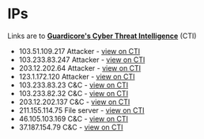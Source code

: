 # IPs

Links are to [**Guardicore's Cyber Threat Intelligence**](https://threatintelligence.guardicore.com) (CTI)

* 103.51.109.217    Attacker - [view on CTI](https://threatintelligence.guardicore.com/ip/103.51.109.217)
* 103.233.83.247    Attacker - [view on CTI](https://threatintelligence.guardicore.com/ip/103.233.83.247)
* 203.12.202.64    Attacker - [view on CTI](https://threatintelligence.guardicore.com/ip/203.12.202.64)
* 123.1.172.120    Attacker - [view on CTI](https://threatintelligence.guardicore.com/ip/123.1.172.120)
* 103.233.83.23    C&C - [view on CTI](https://threatintelligence.guardicore.com/ip/103.233.83.23)
* 103.233.82.32    C&C - [view on CTI](https://threatintelligence.guardicore.com/ip/103.233.82.32)
* 203.12.202.137    C&C - [view on CTI](https://threatintelligence.guardicore.com/ip/203.12.202.137)
* 211.155.114.75    File server - [view on CTI](https://threatintelligence.guardicore.com/ip/211.155.114.75)
* 46.105.103.169    C&C - [view on CTI](https://threatintelligence.guardicore.com/ip/46.105.103.169)
* 37.187.154.79    C&C - [view on CTI](https://threatintelligence.guardicore.com/ip/37.187.154.79)
